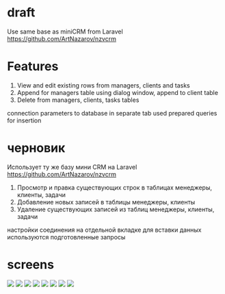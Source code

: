 # draft

Use same base as miniCRM from Laravel 
https://github.com/ArtNazarov/nzvcrm

Features
========

1. View and edit existing rows from managers, clients and tasks
2. Append for managers table using dialog window, append to client table
3. Delete from managers, clients, tasks tables

connection parameters to database in separate tab
used prepared queries for insertion

# черновик

Использует ту же базу мини CRM на Laravel
https://github.com/ArtNazarov/nzvcrm

1. Просмотр и правка существующих строк в таблицах
менеджеры, клиенты, задачи
2. Добавление новых записей в таблицы менеджеры, клиенты
3. Удаление существующих записей из таблиц менеджеры, клиенты, задачи

настройки соединения на отдельной вкладке
для вставки данных используются подготовленные запросы

# screens

![](https://www.dropbox.com/s/zr2nevtmkebfpnd/nzcrm_client_qt.png?raw=1)
![](https://www.dropbox.com/s/hyp6u8xohf4919q/nzcrm_qt2.png?raw=1)
![](https://www.dropbox.com/s/x44jobm42jfo8io/nzcrmqt_3.png?raw=1)
![](https://www.dropbox.com/s/svd287dg269ecx7/clien_dlg.png?raw=1)
![](https://www.dropbox.com/s/tunle4tn0nqd5vz/add_client1.png?raw=1)
![](https://www.dropbox.com/s/28gfoieigbkxukd/add_client2.png?raw=1)
![](https://www.dropbox.com/s/t2kqaxc21ft58c8/add_client3.png?raw=1)
![](https://www.dropbox.com/s/rn1iddsvto9gg9o/add_manager.png?raw=1)
